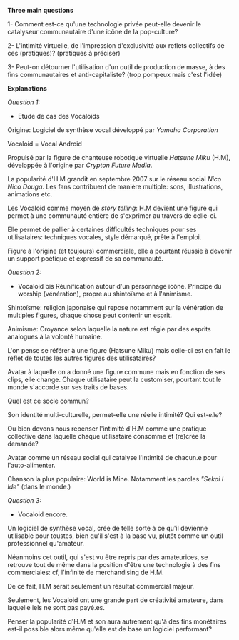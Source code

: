 **Three main questions**

1- Comment est-ce qu'une technologie privée peut-elle devenir le catalyseur communautaire d'une icône de la pop-culture?

2- L'intimité virtuelle, de l'impression d'exclusivité aux reflets collectifs de ces (pratiques)? (pratiques à préciser)

3- Peut-on détourner l'utilisation d'un outil de production de masse, à des fins communautaires et anti-capitaliste? (trop pompeux mais c'est l'idée)

**Explanations**

*Question 1:*

- Etude de cas des Vocaloids

Origine: Logiciel de synthèse vocal développé par *Yamaha Corporation*

Vocaloid = Vocal Android

Propulsé par la figure de chanteuse robotique virtuelle *Hatsune Miku* (H.M), développée à l'origine par *Crypton Future Media*.

La popularité d'H.M grandit en septembre 2007 sur le réseau social *Nico Nico Douga*.
Les fans contribuent de manière multiple: sons, illustrations, animations etc.

Les Vocaloid comme moyen de *story telling*: H.M devient une figure qui permet à une communauté entière de s'exprimer au travers de celle-ci.

Elle permet de pallier à certaines difficultés techniques pour ses utilisataires: techniques vocales, style démarqué, prête à l'emploi.

Figure à l'origine (et toujours) commerciale, elle a pourtant réussie à devenir un support poétique et expressif de sa communauté.


*Question 2:*

- Vocaloid bis
Réunification autour d'un personnage icône.
Principe du worship (vénération), propre au shintoïsme et à l'animisme.

Shintoïsme: religion japonaise qui repose notamment sur la vénération de multiples figures, chaque chose peut contenir un esprit.

Animisme: Croyance selon laquelle la nature est régie par des esprits analogues à la volonté humaine.

L'on pense se référer à une figure (Hatsune Miku) mais celle-ci est en fait le reflet de toutes les autres figures des utilisataires?

Avatar à laquelle on a donné une figure commune mais en fonction de ses clips, elle change. Chaque utilisataire peut la customiser, pourtant tout le monde s'accorde sur ses traits de bases.

Quel est ce socle commun?

Son identité multi-culturelle, permet-elle une réelle intimité?
Qui est-*elle*?

Ou bien devons nous repenser l'intimité d'H.M comme une pratique collective dans laquelle chaque utilisataire consomme et (re)crée la demande?

Avatar comme un réseau social qui catalyse l'intimité de chacun.e pour l'auto-alimenter.

Chanson la plus populaire: World is Mine.
Notamment les paroles *"Sekai I Ide"* (dans le monde.)


*Question 3:*

- Vocaloid encore.

Un logiciel de synthèse vocal, crée de telle sorte à ce qu'il devienne utilisable pour toustes, bien qu'il s'est à la base vu, plutôt comme un outil professionnel qu'amateur.

Néanmoins cet outil, qui s'est vu être repris par des amateurices, se retrouve tout de même dans la position d'être une technologie à des fins commerciales: cf, l'infinité de merchandising de H.M.

De ce fait, H.M serait seulement un résultat commercial majeur.

Seulement, les Vocaloid ont une grande part de créativité amateure, dans laquelle iels ne sont pas payé.es.

Penser la popularité d'H.M et son aura autrement qu'à des fins monétaires est-il possible alors même qu'elle est de base un logiciel performant?